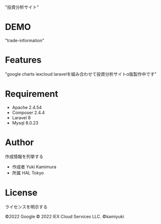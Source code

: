 
"投資分析サイト"

# DEMO

"trade-information"

# Features

"google charts iexcloud laravelを組み合わせて投資分析サイトα版製作中です"

# Requirement

* Apache 2.4.54
* Composer 2.4.4
* Laravel 8
* Mysql 8.0.23

# Author

作成情報を列挙する

* 作成者 Yuki Kamimura
* 所属  HAL Tokyo

# License
ライセンスを明示する

©2022 Google
© 2022 IEX Cloud Services LLC.
©kamiyuki

